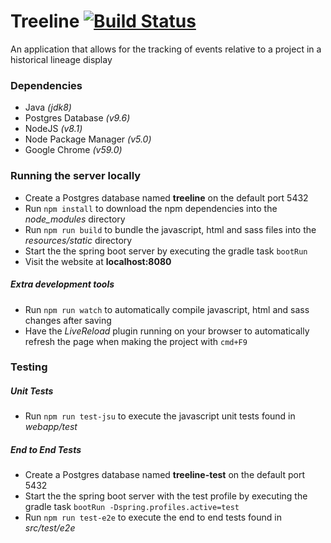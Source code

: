 # Treeline [![Build Status](https://travis-ci.org/jgreub/treeline.svg?branch=master)](https://travis-ci.org/jgreub/treeline)

An application that allows for the tracking of events relative to a project in a historical lineage display

### Dependencies

* Java *(jdk8)*
* Postgres Database *(v9.6)*
* NodeJS *(v8.1)*
* Node Package Manager *(v5.0)*
* Google Chrome *(v59.0)*

### Running the server locally

* Create a Postgres database named **treeline** on the default port 5432
* Run `npm install` to download the npm dependencies into the *node_modules* directory
* Run `npm run build` to bundle the javascript, html and sass files into the *resources/static* directory
* Start the the spring boot server by executing the gradle task `bootRun`
* Visit the website at **localhost:8080**

##### Extra development tools

* Run `npm run watch` to automatically compile javascript, html and sass changes after saving
* Have the *LiveReload* plugin running on your browser to automatically refresh the page when making the project with `cmd+F9`

### Testing

##### Unit Tests

* Run `npm run test-jsu` to execute the javascript unit tests found in *webapp/test*

##### End to End Tests

* Create a Postgres database named **treeline-test** on the default port 5432
* Start the the spring boot server with the test profile by executing the gradle task `bootRun -Dspring.profiles.active=test`
* Run `npm run test-e2e` to execute the end to end tests found in *src/test/e2e*
